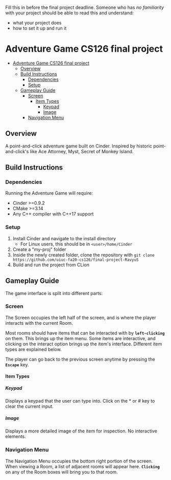 Fill this in before the final project deadline. Someone who has _no familiarity_ with your project should be able to read this and understand:
* what your project does
* how to set it up and run it

# Adventure Game CS126 final project

- [Adventure Game CS126 final project](#adventure-game-cs126-final-project)
  - [Overview](#overview)
  - [Build Instructions](#build-instructions)
    - [Dependencies](#dependencies)
    - [Setup](#setup)
  - [Gameplay Guide](#gameplay-guide)
    - [Screen](#screen)
      - [Item Types](#item-types)
        - [Keypad](#keypad)
        - [Image](#image)
    - [Navigation Menu](#navigation-menu)

## Overview
A point-and-click adventure game built on Cinder. Inspired by historic point-and-click's like Ace Attorney, Myst, Secret of Monkey Island.

## Build Instructions

### Dependencies
Running the Adventure Game will require:

- Cinder >=0.9.2
- CMake >=3.14
- Any C++ compiler with C++17 support

### Setup
1. Install Cinder and navigate to the install directory
    - For Linux users, this should be in `<user>/home/Cinder`
2. Create a "my-proj" folder
3. Inside the newly created folder, clone the repository with `git clone https://github.com/uiuc-fa20-cs126/final-project-RavyuS`
4. Build and run the project from CLion

## Gameplay Guide
The game interface is split into different parts:

### Screen
The Screen occupies the left half of the screen, and is where the player interacts with the current Room.

Most rooms should have items that can be interacted with by **`left-clicking`** on them. This brings up the item menu. Some items are interactive, and clicking on the interact option brings up the item's interface. Different item types are explained below.

The player can go back to the previous screen anytime by pressing the **`Escape`** key.

#### Item Types
##### Keypad
Displays a keypad that the user can type into. Click on the * or # key to clear the current input.

##### Image
Displays a more detailed image of the item for inspection. No interactive elements.

### Navigation Menu 
The Navigation Menu occupies the bottom right portion of the screen. When viewing a Room, a list of adjacent rooms will appear here.
**`Clicking`** on any of the Room boxes will bring you to that room.